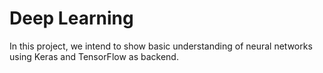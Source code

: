 # Deep Learning

In this project, we intend to show basic understanding of neural networks using Keras and TensorFlow as backend. 